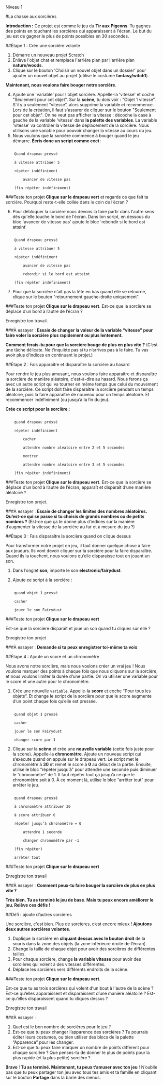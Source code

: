 Niveau 1

#La chasse aux sorcières

__Introduction :__
Ce projet est comme le jeu du __Tir aux Pigeons__. Tu gagnes des points en touchant les sorcières qui apparaissent à l'écran. Le but du jeu est de gagner le plus de points possibles en 30 secondes.

##Étape 1 : Crée une sorcière volante

1. Démarre un nouveau projet Scratch
2. Enlève l'objet chat et remplace l'arrière plan par l'arrière plan __nature/woods__.
3. Clique sur le bouton 'Choisir un nouvel objet dans un dossier' pour ajouter un nouvel objet au projet (utilise le costume __fantasy/witch1__). 

__Maintenant, nous voulons faire bouger notre sorcière.__

4. Ajoute une 'variable' pour l'objet sorcière. Appelle-la 'vitesse' et coche "Seulement pour cet objet". Sur la __scène__, tu dois voir : “Objet 1 vitesse”. S'il y a seulement “vitesse”, alors supprime la variable et recommence. Lors de la création, il faut s'assurer de cliquer sur le bouton "Seulement pour cet objet". On ne veut pas afficher la vitesse : décoche la case à gauche de la variable 'vitesse' dans __la palette des variables__. La variable 'vitesse' va contrôler la vitesse de déplacement de la sorcière. Nous utilisons une variable pour pouvoir changer la vitesse au cours du jeu.
5. Nous voulons que la sorcière commence à bouger quand le jeu démarre. __Écris donc un script comme ceci__ :

```scratch

	Quand drapeau pressé

	à vitesse attribuer 5

	répéter indéfiniment

		avancer de vitesse pas

	(fin répéter indéfiniment)
```
		
###Teste ton projet
__Clique sur le drapeau vert__ et regarde ce que fait ta sorcière. Pourquoi reste-t-elle collée dans le coin de l’écran ?

6. Pour débloquer la sorcière nous devons la faire partir dans l'autre sens dès qu'elle touche le bord de l'écran. Dans ton script, en dessous du bloc 'avancer de vitesse pas' ajoute le bloc 'rebondir si le bord est atteint' 

```scratch

	Quand drapeau pressé

	à vitesse attribuer 5

	répéter indéfiniment

		avancer de vitesse pas

		rebondir si le bord est atteint

	(fin répéter indéfiniment)
```
7. Pour que la sorcière n'ait pas la tête en bas quand elle se retourne, clique sur le bouton "retournement gauche-droite uniquement". 

###Teste ton projet
__Clique sur le drapeau vert.__ 
Est-ce que la sorcière se déplace d’un bord à l’autre de l’écran ?

Enregistre ton travail.

###À essayer :
__Essaie de changer la valeur de la variable “vitesse” pour faire voler la sorcière plus rapidement ou plus lentement.__

__Comment ferais-tu pour que la sorcière bouge de plus en plus vite ?__
(C’est une tâche délicate. Ne t’inquiète pas si tu n’arrives pas à le faire. Tu vas avoir plus d’indices en continuant le projet.)

##Étape 2 : Fais apparaître et disparaître la sorcière au hasard

Pour rendre le jeu plus amusant, nous voulons faire apparaître et disparaître la sorcière de manière aléatoire, c'est-à-dire au hasard. Nous ferons ça avec un autre script qui va tourner en même temps que celui du mouvement de la sorcière. Ce script doit faire disparaître la sorcière pendant un temps aléatoire, puis la faire apparaître de nouveau pour un temps aléatoire. Et recommencer indéfiniment (ou jusqu’à la fin du jeu).

__Crée ce script pour la sorcière :__

```scratch

	quand drapeau préssé 

	répéter indéfiniment

		cacher

		attendre nombre aléatoire entre 2 et 5 secondes

		montrer

		attendre nombre aléatoire entre 3 et 5 secondes

	(fin répéter indéfiniment)
```
###Teste ton projet
__Clique sur le drapeau vert.__ 
Est-ce que la sorcière se déplace d’un bord à l’autre de l’écran, apparaît et disparaît d’une manière aléatoire ?

Enregistre ton projet.

###À essayer :
__Essaie de changer les limites des nombres aléatoires. Qu’est-ce qui se passe si tu choisis de grands nombres ou de petits nombres ?__
(Est-ce que ça te donne plus d’indices sur la manière d’augmenter la vitesse de la sorcière au fur et à mesure du jeu ?)

##Étape 3 : Fais disparaître la sorcière quand on clique dessus

Pour transformer notre projet en jeu, il faut donner quelque chose à faire aux joueurs. Ils vont devoir cliquer sur la sorcière pour la faire disparaître. Quand ils la touchent, nous voulons qu’elle disparaisse tout en jouant un son.

1. Dans l’onglet __son__, importe le son __electronic/fairydust__. 

2. Ajoute ce script à la sorcière :

```scratch

	quand objet 1 pressé

	cacher

	jouer le son Fairydust
```
###Teste ton projet
__Clique sur le drapeau vert__ 

Est-ce que la sorcière disparaît et joue un son quand tu cliques sur elle ?

Enregistre ton projet

###À essayer :
__Demande si tu peux enregistrer toi-même ta voix__

##Étape 4 : Ajoute un score et un chronomètre

Nous avons notre sorcière, mais nous voulons créer un vrai jeu ! Nous voulons marquer des points à chaque fois que nous cliquons sur la sorcière, et nous voulons limiter la durée d'une partie. On va utiliser une variable pour le score et une autre pour le chronomètre.


1. Crée une nouvelle `variable`. Appelle-la __score__ et coche “Pour tous les objets”. Et change le script de la sorcière pour que le score augmente d’un point chaque fois qu’elle est pressée. 

```scratch

	quand objet 1 pressé

	cacher

	jouer le son Fairydust

	changer score par 1
```

2. Clique sur la __scène__ et crée une __nouvelle variable__ (cette fois juste pour la scène). Appelle-la __chronomètre__. Ajoute un nouveau script qui s’exécute quand on appuie sur le drapeau vert. Le script met le chronomètre à __30__ et remet le score à __0__ au début de la partie. Ensuite, utilise le bloc “répéter jusqu’à” pour attendre une seconde puis diminuer le “chronomètre” de 1. Il faut répéter tout ça jusqu’à ce que le chronomètre soit à 0. À ce moment là, utilise le bloc “arrêter tout” pour arrêter le jeu. 

```scratch

	quand drapeau pressé

	à chronomètre attribuer 30

	à score attribuer 0

	répéter jusqu’à chronomètre = 0

		attendre 1 seconde

		changer chronomètre par -1

	(fin répéter)

	arrêter tout
```


###Teste ton projet
__Clique sur le drapeau vert__ 

Enregistre ton travail

###À essayer :
__Comment peux-tu faire bouger la sorcière de plus en plus vite ?__


__Très bien. Tu as terminé le jeu de base. Mais tu peux encore améliorer le jeu. Relève ces défis !__

##Défi : ajoute d’autres sorcières

Une sorcière, c'est bien. Plus de sorcières, c’est encore mieux ! __Ajoutons deux autres sorcières volantes.__
1. Duplique la sorcière en __cliquant dessus avec le bouton droit__ de la souris dans la zone des objets (la zone inférieure droite de l’écran).
2. Change la taille de chaque objet pour avoir des sorcières de différentes tailles.
3. Pour chaque sorcière, change __la variable vitesse__ pour avoir des sorcières qui volent à des vitesses différentes.
4. Déplace les sorcières vers différents endroits de la scène.

###Teste ton projet
__Clique sur le drapeau vert.__ 

Est-ce que tu as trois sorcières qui volent d'un bout à l'autre de la scène ? Est-ce qu’elles apparaissent et disparaissent d’une manière aléatoire ? Est-ce qu’elles disparaissent quand tu cliques dessus ? 

Enregistre ton travail

###À essayer :
1. Quel est le bon nombre de sorcières pour le jeu ?
2. Est-ce que tu peux changer l’apparence des sorcières ? Tu pourrais éditer leurs costumes, ou bien utiliser des blocs de la palette “Apparence” pour les changer.
3. Est-ce que tu peux faire marquer un nombre de points différent pour chaque sorcière ? Que penses-tu de donner le plus de points pour la plus rapide (et la plus petite) sorcière ?


__Bravo ! Tu as terminé. Maintenant, tu peux t’amuser avec ton jeu !__
N’oublie pas que tu peux partager ton jeu avec tous tes amis et ta famille en cliquant sur le bouton __Partage__ dans la barre des menus.
